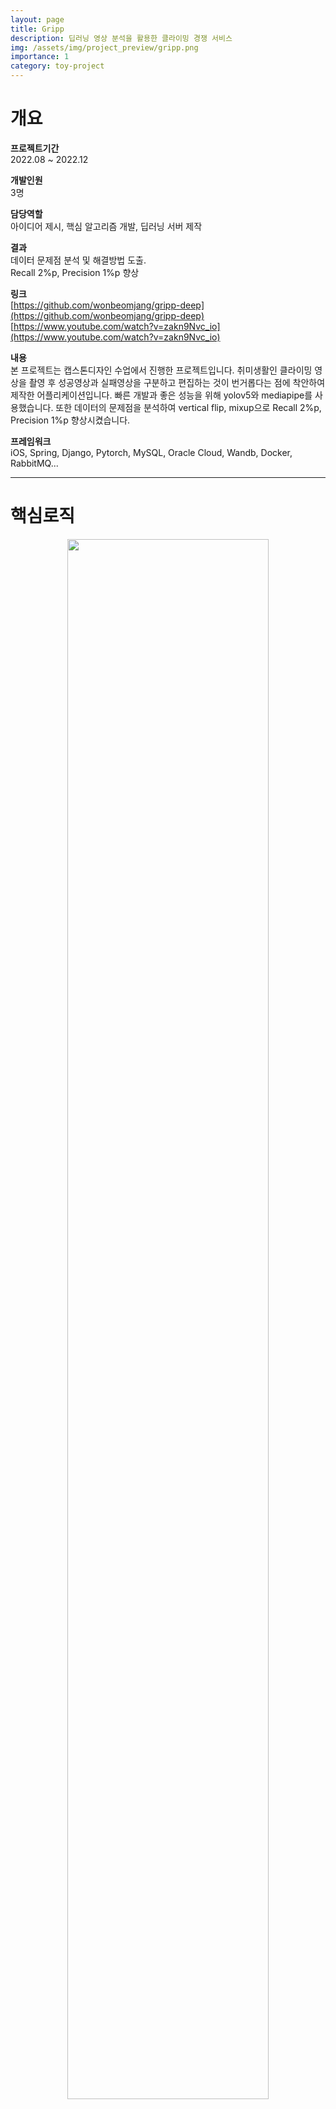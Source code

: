 ```yaml
---
layout: page
title: Gripp
description: 딥러닝 영상 분석을 활용한 클라이밍 경쟁 서비스
img: /assets/img/project_preview/gripp.png
importance: 1
category: toy-project
---
```


# 개요
**프로젝트기간**  
2022.08 ~ 2022.12  

**개발인원**  
3명  

**담당역할**  
아이디어 제시, 핵심 알고리즘 개발, 딥러닝 서버 제작  

**결과**  
데이터 문제점 분석 및 해결방법 도출.  
Recall 2%p, Precision 1%p 향상 

**링크**  
[https://github.com/wonbeomjang/gripp-deep](https://github.com/wonbeomjang/gripp-deep)  
[https://www.youtube.com/watch?v=zakn9Nvc_io](https://www.youtube.com/watch?v=zakn9Nvc_io)  

**내용**  
본 프로젝트는 캡스톤디자인 수업에서 진행한 프로젝트입니다. 
취미생활인 클라이밍 영상을 촬영 후 성공영상과 실패영상을 구분하고 편집하는 것이 번거롭다는 점에 착안하여 제작한 어플리케이션입니다. 
빠른 개발과 좋은 성능을 위해 yolov5와 mediapipe를 사용했습니다.
또한 데이터의 문제점을 분석하여 vertical flip, mixup으로 Recall 2%p, Precision 1%p 향상시켰습니다. 

**프레임워크**  
iOS, Spring, Django, Pytorch, MySQL, Oracle Cloud, Wandb, Docker, RabbitMQ...  

---

# 핵심로직
<p align='center'><img src='https://user-images.githubusercontent.com/40621030/210767236-0725443c-2e1d-4bb7-9afc-829906795f42.png' width="80%"/></p>

영상서버에서 영상을 받아와 5개의 이미지를 추출했습니다. 
YOLOv5를 이용하여 top hold, hand hold, start hold를 detection한 후 각각의 mask image를 만들었습니다. 
이후 0.5초마다 frame을 추출 후 MediaPipie를 통하여 손의 mask image를 만든 후 위에서 추출한 mask image와 겹치는지 확인했습니다.
이를 통해 등반 성공 여부와 편집점을 구하여 REST API로 응답했습니다.
* Hold는 암벽등반시 잡는 손잡이를 의미한다.

<p align='center'><img src='https://user-images.githubusercontent.com/40621030/210767615-1cd966b9-a65f-4dd3-83ae-4c4b872ee5e9.png' width="80%"/></p>

<table align="center">
    <tr align="center">
        <td>Model or Method</td>
        <td>Score</td>
    </tr>
    <tr>
        <td>Baseline (yolov5n)</td>
        <td>0.965292</td>
    </tr>
    <tr>
        <td>+ vertical flip</td>
        <td>0.965362</td>
    </tr>
    <tr>
        <td>+ mixup</td>
        <td>0.972415</td>
    </tr>
    <tr>
        <td>+ vertical flip + mixup</td>
        <td>0.972558</td>
    </tr>
</table>
<br>

클라이밍 홀드를 추출하는 YOLOv5를 주로 튜닝했으며 Recall과 Precision의 평균을 target matrix로 튜닝을 했습니다. 
홀드엔 위 아래가 없다는 점과 LED색으로 홀드를 구분한다는 점에 착안해 Vertical Flip과 MixUp으로 Recall 2%p, Precision 1%p 향상했습니다.

---

# 서비스 아키텍쳐
<p align="center"><img src="https://user-images.githubusercontent.com/40621030/210769835-2046a9f1-6e6f-4d9d-b2f5-0afd62e48325.png" width="80%"></p>
iOS, Spring, Django를 사용하였고 iOS에서 올라온 비디오는 RabbitMQ를 통하여 비동기처리를 하여 비디오 서버에 올립니다. 
비디오 서버는 딥러닝서버에 영상분석 요청를 보내고 응답을 받으면 FFmepeg를 이용하여 영상을 편집합니다. 
또한 iOS어플리케이션에 스트리밍하기 위해서 6초씩 영상을 잘라 Object storage에 저장한 후 Http Live Stream으로 영상스트리밍을 합니다.